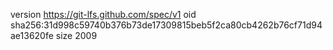 version https://git-lfs.github.com/spec/v1
oid sha256:31d998c59740b376b73de17309815beb5f2ca80cb4262b76cf71d94ae13620fe
size 2009
